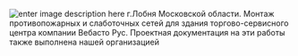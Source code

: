 <!--t Торгово-сервисный центр компании Вебасто Рус t-->
<!--d Торгово-сервисный центр Вебасто Рус (г.Лобня Московской области). Противопожарные и слаботочные сети d-->
<!--tag пожаротушение,сети tag-->

![enter image description here][1]
г.Лобня Московской области.
Монтаж противопожарных и слаботочных сетей для здания торгово-сервисного центра компании Вебасто Рус. Проектная документация на эти работы также выполнена нашей организацией


  [1]: http://scs.spb.ru/content/images/20190331035555-webasto_rus.jpg